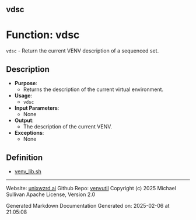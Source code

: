 ## vdsc
# Function: vdsc
`vdsc` - Return the current VENV description of a sequenced set.
## Description
- **Purpose**: 
  - Returns the description of the current virtual environment.
- **Usage**: 
  - `vdsc`
- **Input Parameters**: 
  - None
- **Output**: 
  - The description of the current VENV.
- **Exceptions**: 
  - None

## Definition 

* [venv_lib.sh](../venv_lib_sh.md)
---

Website: [unixwzrd.ai](https://unixwzrd.ai)
Github Repo: [venvutil](https://github.com/unixwzrd/venvutil)
Copyright (c) 2025 Michael Sullivan
Apache License, Version 2.0

Generated Markdown Documentation
Generated on: 2025-02-06 at 21:05:08
